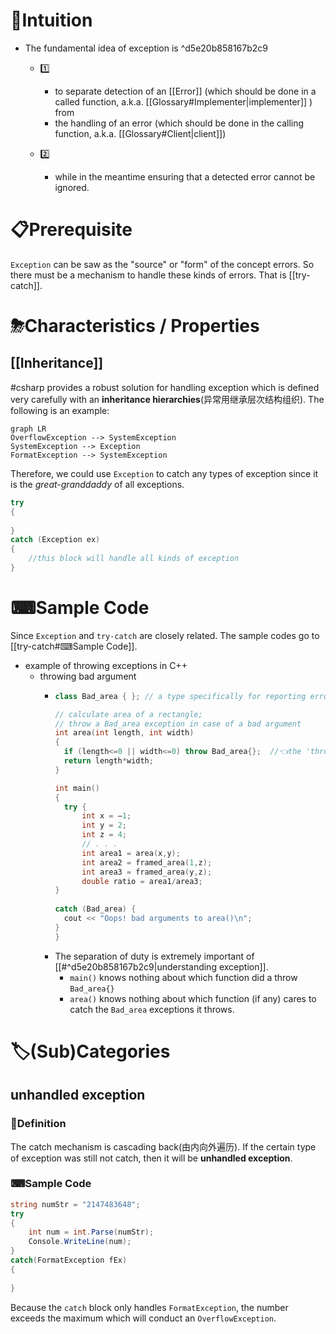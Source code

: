 # 🧠Intuition
- The fundamental idea of exception is ^d5e20b858167b2c9
    - 1️⃣
        - to separate detection of an [[Error]] (which should be done in a called function, a.k.a. [[Glossary#Implementer|implementer]] ) from
        - the handling of an error (which should be done in the calling function, a.k.a. [[Glossary#Client|client]])
        
    - 2️⃣
        - while in the meantime ensuring that a detected error cannot be ignored.
        

# 📋Prerequisite
`Exception` can be saw as the "source" or "form" of the concept errors. So there must be a mechanism to handle these kinds of errors. That is [[try-catch]].

# ⛈Characteristics / Properties
## [[Inheritance]]
#csharp  provides a robust solution for handling exception which is defined very carefully with an **inheritance hierarchies**(异常用继承层次结构组织). The following is an example:

```mermaid  
graph LR
OverflowException --> SystemException
SystemException --> Exception
FormatException --> SystemException
```
Therefore, we could use `Exception` to catch any types of exception since it is the *great-granddaddy* of all exceptions.

```c#
try
{
    
}
catch (Exception ex)
{
    //this block will handle all kinds of exception
}
```

# ⌨Sample Code
Since `Exception` and `try-catch` are closely related. The sample codes go to [[try-catch#⌨Sample Code]].

- example of throwing exceptions in C++
    - throwing bad argument
        - ``` c++
          class Bad_area { }; // a type specifically for reporting errors from area()
          
          // calculate area of a rectangle;
          // throw a Bad_area exception in case of a bad argument
          int area(int length, int width)
          {
            if (length<=0 || width<=0) throw Bad_area{};  //👈the 'throw' is to hope that some `catch` will provide an appropriate response
            return length*width;
          }
          
          int main()
          {
            try {
                int x = –1;
                int y = 2;
                int z = 4;
                // . . .
                int area1 = area(x,y);
                int area2 = framed_area(1,z);
                int area3 = framed_area(y,z);
                double ratio = area1/area3;
          }
            
          catch (Bad_area) {
          	cout << "Oops! bad arguments to area()\n";
          }
          }
          
          ```
        - The separation of duty is extremely important of [[#^d5e20b858167b2c9|understanding exception]].
            - `main()` knows nothing about which function did a throw `Bad_area{}`
            - `area()` knows nothing about which function (if any) cares to catch the `Bad_area` exceptions it throws.


# 🏷(Sub)Categories
## unhandled exception
### 📝Definition
The catch mechanism is cascading back(由内向外遍历). If the certain type of exception was still not catch, then it will be **unhandled exception**.
### ⌨Sample Code
```c#
string numStr = "2147483648";
try
{
    int num = int.Parse(numStr);
    Console.WriteLine(num);
}
catch(FormatException fEx)
{
    
}
```
Because the `catch` block only handles `FormatException`, the number exceeds the maximum which will conduct an `OverflowException`.


